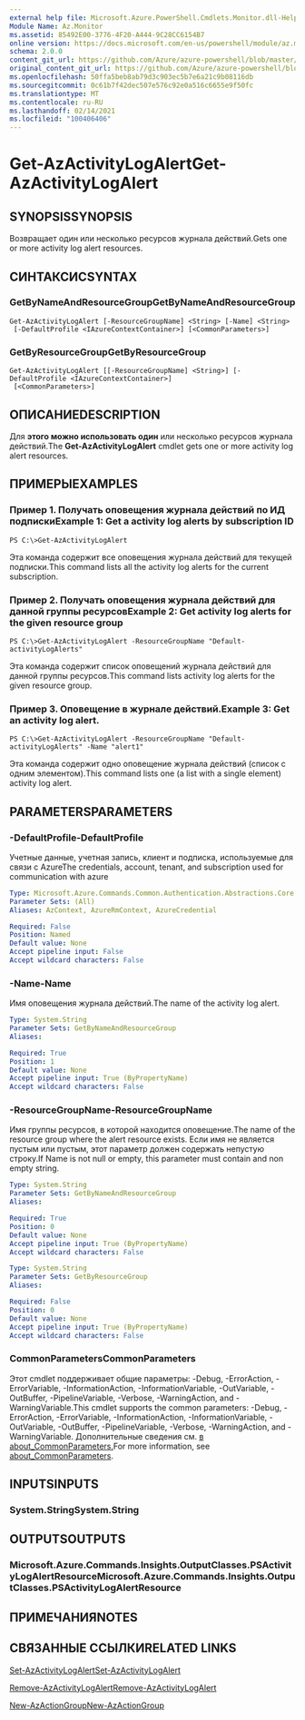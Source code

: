 ```yaml
---
external help file: Microsoft.Azure.PowerShell.Cmdlets.Monitor.dll-Help.xml
Module Name: Az.Monitor
ms.assetid: 85492E00-3776-4F20-A444-9C28CC6154B7
online version: https://docs.microsoft.com/en-us/powershell/module/az.monitor/get-azactivitylogalert
schema: 2.0.0
content_git_url: https://github.com/Azure/azure-powershell/blob/master/src/Monitor/Monitor/help/Get-AzActivityLogAlert.md
original_content_git_url: https://github.com/Azure/azure-powershell/blob/master/src/Monitor/Monitor/help/Get-AzActivityLogAlert.md
ms.openlocfilehash: 50ffa5beb8ab79d3c903ec5b7e6a21c9b08116db
ms.sourcegitcommit: 0c61b7f42dec507e576c92e0a516c6655e9f50fc
ms.translationtype: MT
ms.contentlocale: ru-RU
ms.lasthandoff: 02/14/2021
ms.locfileid: "100406406"
---
```

# <span data-ttu-id="a7cb2-101">Get-AzActivityLogAlert</span><span class="sxs-lookup"><span data-stu-id="a7cb2-101">Get-AzActivityLogAlert</span></span>

## <span data-ttu-id="a7cb2-102">SYNOPSIS</span><span class="sxs-lookup"><span data-stu-id="a7cb2-102">SYNOPSIS</span></span>
<span data-ttu-id="a7cb2-103">Возвращает один или несколько ресурсов журнала действий.</span><span class="sxs-lookup"><span data-stu-id="a7cb2-103">Gets one or more activity log alert resources.</span></span>

## <span data-ttu-id="a7cb2-104">СИНТАКСИС</span><span class="sxs-lookup"><span data-stu-id="a7cb2-104">SYNTAX</span></span>

### <span data-ttu-id="a7cb2-105">GetByNameAndResourceGroup</span><span class="sxs-lookup"><span data-stu-id="a7cb2-105">GetByNameAndResourceGroup</span></span>
```
Get-AzActivityLogAlert [-ResourceGroupName] <String> [-Name] <String>
 [-DefaultProfile <IAzureContextContainer>] [<CommonParameters>]
```

### <span data-ttu-id="a7cb2-106">GetByResourceGroup</span><span class="sxs-lookup"><span data-stu-id="a7cb2-106">GetByResourceGroup</span></span>
```
Get-AzActivityLogAlert [[-ResourceGroupName] <String>] [-DefaultProfile <IAzureContextContainer>]
 [<CommonParameters>]
```

## <span data-ttu-id="a7cb2-107">ОПИСАНИЕ</span><span class="sxs-lookup"><span data-stu-id="a7cb2-107">DESCRIPTION</span></span>
<span data-ttu-id="a7cb2-108">Для **этого можно использовать один** или несколько ресурсов журнала действий.</span><span class="sxs-lookup"><span data-stu-id="a7cb2-108">The **Get-AzActivityLogAlert** cmdlet gets one or more activity log alert resources.</span></span>

## <span data-ttu-id="a7cb2-109">ПРИМЕРЫ</span><span class="sxs-lookup"><span data-stu-id="a7cb2-109">EXAMPLES</span></span>

### <span data-ttu-id="a7cb2-110">Пример 1. Получать оповещения журнала действий по ИД подписки</span><span class="sxs-lookup"><span data-stu-id="a7cb2-110">Example 1: Get a activity log alerts by subscription ID</span></span>
```
PS C:\>Get-AzActivityLogAlert
```

<span data-ttu-id="a7cb2-111">Эта команда содержит все оповещения журнала действий для текущей подписки.</span><span class="sxs-lookup"><span data-stu-id="a7cb2-111">This command lists all the activity log alerts for the current subscription.</span></span>

### <span data-ttu-id="a7cb2-112">Пример 2. Получать оповещения журнала действий для данной группы ресурсов</span><span class="sxs-lookup"><span data-stu-id="a7cb2-112">Example 2: Get activity log alerts for the given resource group</span></span>
```
PS C:\>Get-AzActivityLogAlert -ResourceGroupName "Default-activityLogAlerts"
```

<span data-ttu-id="a7cb2-113">Эта команда содержит список оповещений журнала действий для данной группы ресурсов.</span><span class="sxs-lookup"><span data-stu-id="a7cb2-113">This command lists activity log alerts for the given resource group.</span></span>

### <span data-ttu-id="a7cb2-114">Пример 3. Оповещение в журнале действий.</span><span class="sxs-lookup"><span data-stu-id="a7cb2-114">Example 3: Get an activity log alert.</span></span>
```
PS C:\>Get-AzActivityLogAlert -ResourceGroupName "Default-activityLogAlerts" -Name "alert1"
```

<span data-ttu-id="a7cb2-115">Эта команда содержит одно оповещение журнала действий (список с одним элементом).</span><span class="sxs-lookup"><span data-stu-id="a7cb2-115">This command lists one (a list with a single element) activity log alert.</span></span>

## <span data-ttu-id="a7cb2-116">PARAMETERS</span><span class="sxs-lookup"><span data-stu-id="a7cb2-116">PARAMETERS</span></span>

### <span data-ttu-id="a7cb2-117">-DefaultProfile</span><span class="sxs-lookup"><span data-stu-id="a7cb2-117">-DefaultProfile</span></span>
<span data-ttu-id="a7cb2-118">Учетные данные, учетная запись, клиент и подписка, используемые для связи с Azure</span><span class="sxs-lookup"><span data-stu-id="a7cb2-118">The credentials, account, tenant, and subscription used for communication with azure</span></span>

```yaml
Type: Microsoft.Azure.Commands.Common.Authentication.Abstractions.Core.IAzureContextContainer
Parameter Sets: (All)
Aliases: AzContext, AzureRmContext, AzureCredential

Required: False
Position: Named
Default value: None
Accept pipeline input: False
Accept wildcard characters: False
```

### <span data-ttu-id="a7cb2-119">-Name</span><span class="sxs-lookup"><span data-stu-id="a7cb2-119">-Name</span></span>
<span data-ttu-id="a7cb2-120">Имя оповещения журнала действий.</span><span class="sxs-lookup"><span data-stu-id="a7cb2-120">The name of the activity log alert.</span></span>

```yaml
Type: System.String
Parameter Sets: GetByNameAndResourceGroup
Aliases:

Required: True
Position: 1
Default value: None
Accept pipeline input: True (ByPropertyName)
Accept wildcard characters: False
```

### <span data-ttu-id="a7cb2-121">-ResourceGroupName</span><span class="sxs-lookup"><span data-stu-id="a7cb2-121">-ResourceGroupName</span></span>
<span data-ttu-id="a7cb2-122">Имя группы ресурсов, в которой находится оповещение.</span><span class="sxs-lookup"><span data-stu-id="a7cb2-122">The name of the resource group where the alert resource exists.</span></span>
<span data-ttu-id="a7cb2-123">Если имя не является пустым или пустым, этот параметр должен содержать непустую строку.</span><span class="sxs-lookup"><span data-stu-id="a7cb2-123">If Name is not null or empty, this parameter must contain and non empty string.</span></span>

```yaml
Type: System.String
Parameter Sets: GetByNameAndResourceGroup
Aliases:

Required: True
Position: 0
Default value: None
Accept pipeline input: True (ByPropertyName)
Accept wildcard characters: False
```

```yaml
Type: System.String
Parameter Sets: GetByResourceGroup
Aliases:

Required: False
Position: 0
Default value: None
Accept pipeline input: True (ByPropertyName)
Accept wildcard characters: False
```

### <span data-ttu-id="a7cb2-124">CommonParameters</span><span class="sxs-lookup"><span data-stu-id="a7cb2-124">CommonParameters</span></span>
<span data-ttu-id="a7cb2-125">Этот cmdlet поддерживает общие параметры: -Debug, -ErrorAction, -ErrorVariable, -InformationAction, -InformationVariable, -OutVariable, -OutBuffer, -PipelineVariable, -Verbose, -WarningAction, and -WarningVariable.</span><span class="sxs-lookup"><span data-stu-id="a7cb2-125">This cmdlet supports the common parameters: -Debug, -ErrorAction, -ErrorVariable, -InformationAction, -InformationVariable, -OutVariable, -OutBuffer, -PipelineVariable, -Verbose, -WarningAction, and -WarningVariable.</span></span> <span data-ttu-id="a7cb2-126">Дополнительные сведения см. [в about_CommonParameters.](https://go.microsoft.com/fwlink/?LinkID=113216)</span><span class="sxs-lookup"><span data-stu-id="a7cb2-126">For more information, see [about_CommonParameters](https://go.microsoft.com/fwlink/?LinkID=113216).</span></span>

## <span data-ttu-id="a7cb2-127">INPUTS</span><span class="sxs-lookup"><span data-stu-id="a7cb2-127">INPUTS</span></span>

### <span data-ttu-id="a7cb2-128">System.String</span><span class="sxs-lookup"><span data-stu-id="a7cb2-128">System.String</span></span>

## <span data-ttu-id="a7cb2-129">OUTPUTS</span><span class="sxs-lookup"><span data-stu-id="a7cb2-129">OUTPUTS</span></span>

### <span data-ttu-id="a7cb2-130">Microsoft.Azure.Commands.Insights.OutputClasses.PSActivityLogAlertResource</span><span class="sxs-lookup"><span data-stu-id="a7cb2-130">Microsoft.Azure.Commands.Insights.OutputClasses.PSActivityLogAlertResource</span></span>

## <span data-ttu-id="a7cb2-131">ПРИМЕЧАНИЯ</span><span class="sxs-lookup"><span data-stu-id="a7cb2-131">NOTES</span></span>

## <span data-ttu-id="a7cb2-132">СВЯЗАННЫЕ ССЫЛКИ</span><span class="sxs-lookup"><span data-stu-id="a7cb2-132">RELATED LINKS</span></span>

[<span data-ttu-id="a7cb2-133">Set-AzActivityLogAlert</span><span class="sxs-lookup"><span data-stu-id="a7cb2-133">Set-AzActivityLogAlert</span></span>](./Set-AzActivityLogAlert.md)

[<span data-ttu-id="a7cb2-134">Remove-AzActivityLogAlert</span><span class="sxs-lookup"><span data-stu-id="a7cb2-134">Remove-AzActivityLogAlert</span></span>](./Remove-AzActivityLogAlert.md)

[<span data-ttu-id="a7cb2-135">New-AzActionGroup</span><span class="sxs-lookup"><span data-stu-id="a7cb2-135">New-AzActionGroup</span></span>](./New-AzActionGroup.md)

